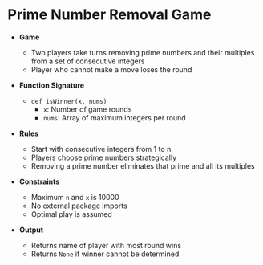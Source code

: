# Prime Number Removal Game

* **Game**
  * Two players take turns removing prime numbers and their multiples from a set of consecutive integers
  * Player who cannot make a move loses the round

* **Function Signature**
  * `def isWinner(x, nums)`
    * `x`: Number of game rounds
    * `nums`: Array of maximum integers per round

* **Rules**
  * Start with consecutive integers from 1 to n
  * Players choose prime numbers strategically
  * Removing a prime number eliminates that prime and all its multiples

* **Constraints**
  * Maximum `n` and `x` is 10000
  * No external package imports
  * Optimal play is assumed

* **Output**
  * Returns name of player with most round wins
  * Returns `None` if winner cannot be determined